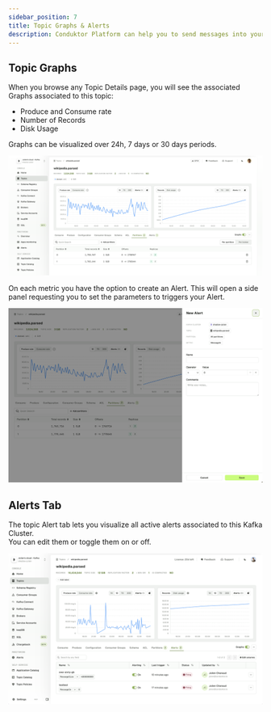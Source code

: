 ```yaml
---
sidebar_position: 7
title: Topic Graphs & Alerts
description: Conduktor Platform can help you to send messages into your topic. It's a useful feature for testing something without having to write a complete application.
---
```


## Topic Graphs 

When you browse any Topic Details page, you will see the associated Graphs associated to this topic:
- Produce and Consume rate
- Number of Records
- Disk Usage

Graphs can be visualized over 24h, 7 days or 30 days periods.

![Topic Graphs](assets/topic-graphs.png)

On each metric you have the option to create an Alert. This will open a side panel requesting you to set the parameters to triggers your Alert.

![Create a Topic alert](assets/topic-create-alert.png)


## Alerts Tab

The topic Alert tab lets you visualize all active alerts associated to this Kafka Cluster.  
You can edit them or toggle them on or off.

![List Topic alerts](assets/alerts-tab.png)